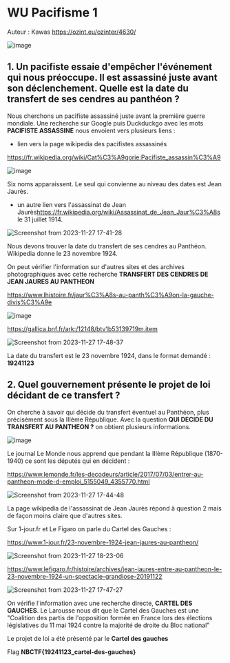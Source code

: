 # WU Pacifisme 1

Auteur : Kawas
<https://ozint.eu/ozinter/4630/>

![image](https://github.com/K4was/WU-NBCTF-2023/assets/152096071/76e784f3-1a71-482c-a9e8-5ec6fba5701b)


## 1. Un pacifiste essaie d'empêcher l'événement qui nous préoccupe. Il est assassiné juste avant son déclenchement. Quelle est la date du transfert de ses cendres au panthéon ?

Nous cherchons un pacifiste assassiné juste avant la première guerre mondiale.
Une recherche  sur Google puis Duckduckgo avec les mots **PACIFISTE ASSASSINE** nous envoient vers plusieurs liens :

- lien vers la page wikipedia des pacifistes assassinés

<https://fr.wikipedia.org/wiki/Cat%C3%A9gorie:Pacifiste_assassin%C3%A9>

![image](https://github.com/K4was/WU-NBCTF-2023/assets/152096071/fb75184e-8e8c-4904-a283-fa5648cb66f6)


Six noms apparaissent. Le seul qui convienne au niveau des dates est Jean Jaurès.

- un autre lien vers l'assassinat de Jean Jaurès<https://fr.wikipedia.org/wiki/Assassinat_de_Jean_Jaur%C3%A8s> le 31 juillet 1914.


![Screenshot from 2023-11-27 17-41-28](https://github.com/K4was/WU-NBCTF-2023/assets/152096071/0218a52b-b3c5-45fa-9639-972e71658ef2)


Nous devons trouver la date du transfert de ses cendres au Panthéon. Wikipedia donne le 23 novembre 1924.

On peut vérifier l'information sur d'autres sites et des archives photographiques avec cette recherche **TRANSFERT DES CENDRES DE JEAN JAURES AU PANTHEON**

<https://www.lhistoire.fr/jaur%C3%A8s-au-panth%C3%A9on-la-gauche-divis%C3%A9e>

![image](https://github.com/K4was/WU-NBCTF-2023/assets/152096071/ecba5543-cdb0-448f-8454-09e4594b89d0)


<https://gallica.bnf.fr/ark:/12148/btv1b53139719m.item>

![Screenshot from 2023-11-27 17-48-37](https://github.com/K4was/WU-NBCTF-2023/assets/152096071/05a7786c-464e-429f-ba9b-26fcdce66904)



La date du transfert est le 23 novembre 1924, dans le format demandé : **19241123**

## 2.  Quel gouvernement présente le projet de loi décidant de ce transfert ?

On cherche à savoir qui décide du transfert éventuel au Panthéon, plus précisément sous la IIIème République. Avec la question **QUI DECIDE DU TRANSFERT AU PANTHEON ?** on obtient plusieurs informations.

![image](https://github.com/K4was/WU-NBCTF-2023/assets/152096071/5c81e15d-be6f-4297-8ab1-a6cc163581f7)


Le journal Le Monde nous apprend que pendant la IIIème République (1870-1940) ce sont les députés qui en décident :

<https://www.lemonde.fr/les-decodeurs/article/2017/07/03/entrer-au-pantheon-mode-d-emploi_5155049_4355770.html>

![Screenshot from 2023-11-27 17-44-48](https://github.com/K4was/WU-NBCTF-2023/assets/152096071/b70fdc3b-e209-4694-a555-6a6106478074)



La page wikipedia de l'assassinat de Jean Jaurès répond à question 2 mais de façon moins claire que d'autres sites.

Sur 1-jour.fr et Le Figaro on parle du Cartel des Gauches :

<https://www.1-jour.fr/23-novembre-1924-jean-jaures-au-pantheon/>

![Screenshot from 2023-11-27 18-23-06](https://github.com/K4was/WU-NBCTF-2023/assets/152096071/cdc62f98-0466-4f9b-bc77-46e6b0abbbf4)



<https://www.lefigaro.fr/histoire/archives/jean-jaures-entre-au-pantheon-le-23-novembre-1924-un-spectacle-grandiose-20191122>

![Screenshot from 2023-11-27 17-47-27](https://github.com/K4was/WU-NBCTF-2023/assets/152096071/fc375ad0-0526-433e-bbf2-1bbecc57e3a8)



On vérifie l'information avec une recherche directe, **CARTEL DES GAUCHES**.
Le Larousse nous dit que le Cartel des Gauches est une "Coalition des partis de l'opposition formée en France lors des élections législatives du 11 mai 1924 contre la majorité de droite du Bloc national"

Le projet de loi a été présenté par le **Cartel des gauches**



Flag
**NBCTF{19241123_cartel-des-gauches}**
